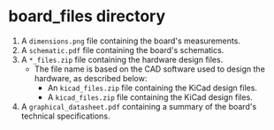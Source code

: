 board_files directory
====================

1. A `dimensions.png` file containing the board's measurements.
2. A `schematic.pdf` file containing the board's schematics.
3. A `*_files.zip` file containing the hardware design files.
	- The file name is based on the CAD software used to design the hardware, as described below:
		- An `kicad_files.zip` file containing the KiCad design files.
		- A `kicad_files.zip` file containing the KiCad design files.
4. A `graphical_datasheet.pdf` containing a summary of the board's technical specifications.
